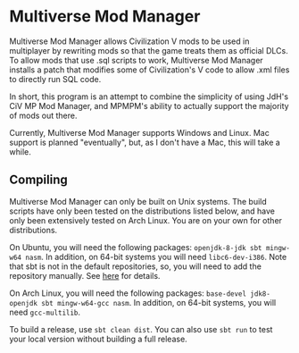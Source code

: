 Multiverse Mod Manager
======================

Multiverse Mod Manager allows Civilization V mods to be used in multiplayer by rewriting mods so that the game
treats them as official DLCs. To allow mods that use .sql scripts to work, Multiverse Mod Manager installs a patch
that modifies some of Civilization's V code to allow .xml files to directly run SQL code.

In short, this program is an attempt to combine the simplicity of using JdH's CiV MP Mod Manager, and MPMPM's ability
to actually support the majority of mods out there.

Currently, Multiverse Mod Manager supports Windows and Linux. Mac support is planned "eventually", but, as I don't
have a Mac, this will take a while. 

Compiling
---------

Multiverse Mod Manager can only be built on Unix systems. The build scripts have only been tested on the distributions
listed below, and have only been extensively tested on Arch Linux. You are on your own for other distributions.

On Ubuntu, you will need the following packages: `openjdk-8-jdk sbt mingw-w64 nasm`. In addition, on 64-bit systems you
will need `libc6-dev-i386`. Note that sbt is not in the default repositories, so, you will need to add the repository
manually. See [here](http://www.scala-sbt.org/0.13/tutorial/Installing-sbt-on-Linux.html) for details.

On Arch Linux, you will need the following packages: `base-devel jdk8-openjdk sbt mingw-w64-gcc nasm`. In addition, on
64-bit systems, you will need `gcc-multilib`.

To build a release, use `sbt clean dist`. You can also use `sbt run` to test your local version without building a full
release.